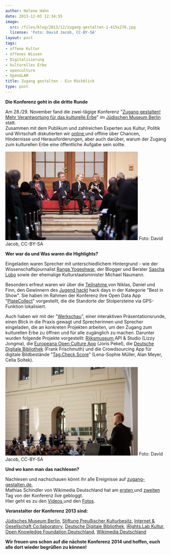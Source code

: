 ```yaml
---
author: Helene Hahn
date: 2013-12-03 12:34:55
image:
  src: /files/blog/2013/12/zugang-gestalten-1-415x276.jpg
  license: 'Foto: David Jacob, CC-BY-SA'
layout: post
tags:
- offene Kultur
- offenes Wissen
- Digitalisierung
- kulturelles Erbe
- openculture
- OpenGLAM
title: Zugang gestalten - Ein Rückblick
type: post
---
```

**Die Konferenz geht in die dritte Runde**

Am 28./29. November fand die zwei-tägige Konferenz "[Zugang gestalten! Mehr Verantwortung für das kulturelle Erbe](http://www.zugang-gestalten.de/)" im [Jüdischen Museum Berlin](http://www.jmberlin.de/) statt.  
Zusammen mit dem Publikum und zahlreichen Experten aus Kultur, Politik und Wirtschaft diskutierten wir [online ](https://twitter.com/search?q=%23ke13&src=typd)und offline über Chancen, Hindernisse und Herausforderungen, aber auch darüber, warum der Zugang zum kulturellen Erbe eine öffentliche Aufgabe sein sollte.

![Foto: David Jacob, CC-BY-SA](/files/blog/2013/12/zugang-gestalten-3-415x276.jpg) Foto: David Jacob, CC-BY-SA

**Wer war da und Was waren die Highlights?**

Eingeladen waren Sprecher mit unterschiedlichem Hintergrund - wie der Wissenschaftsjournalist [Ranga Yogeshwar](http://www.yogeshwar.de/), der Blogger und Berater [Sascha Lobo](http://saschalobo.com/) sowie der ehemalige Kulturstaatsminister Michael Naumann. 

Besonders erfreut waren wir über die [Teilnahme ](http://www.zugang-gestalten.de/jugend-hackt/)von Niklas, Daniel und Finn, den Gewinnern des [Jugend hackt](http://jugendhackt.de/) hack days in der Kategorie "Best in Show". Sie haben im Rahmen der Konferenz ihre Open Data App "[PlateCollect](http://hacks.youngrewiredstate.org/events/yrsberlin/platecollect)" vorgestellt, die die Standorte der Stolpersteine via GPS-Funktion lokalisiert. 

Auch haben wir mit der "[Werkschau](http://www.zugang-gestalten.de/innovative-projekte-in-der-werkschau/)", einer interaktiven Präsentationsrunde, einen Blick in die Praxis gewagt und Sprecherinnen und Sprecher eingeladen, die an konkreten Projekten arbeiten, um den Zugang zum kulturellen Erbe zu öffnen und für alle zugänglich zu machen. Darunter wurden folgende Projekte vorgestellt: [Rijksmuseum ](https://www.rijksmuseum.nl/en)API & Studio (Lizzy Jongma), die [Europeana Open Culture App](http://blog.europeana.eu/2013/06/europeana-open-culture-apps-treasures-of-art/) (Joris Pekel), die [Deutsche Digitale Bibliothek](https://www.deutsche-digitale-bibliothek.de/) (Frank Frischmuth) und die Crowdsourcing App für digitale Bildbestände "[Tag.Check.Score](http://www.fokus.fraunhofer.de/en/fokus/_fokusnews/_news_2013/_2013_09_13_TagCheckScore.html)" (Lena-Sophie Müller, Alan Meyer, Celia Soltek).

![Foto: David Jacob, CC-BY-SA](/files/blog/2013/12/zugang-gestalten-2-415x276.jpg) Foto: David Jacob, CC-BY-SA

**Und wo kann man das nachlesen?**

Nachlesen und nachschauen könnt ihr alle Ereignisse auf [zugang-gestalten.de](http://www.zugang-gestalten.de/),  
Mathias Schindler von Wikimedia Deutschland hat am [ersten ](http://blog.wikimedia.de/2013/11/28/liveblog-zugang-gestalten/)und [zweiten](http://blog.wikimedia.de/2013/11/29/liveblog-zugang-gestalten-tag-2/) Tag von der Konferenz live gebloggt.  
Hier geht es zu den [Videos ](http://vimeo.com/album/2629015)und den [Fotos](http://www.flickr.com/photos/okfde/sets/72157638378912545/). 

**Veranstalter der Konferenz 2013 sind:**

[Jüdisches Museum Berlin](http://www.jmberlin.de/), [Stiftung Preußischer Kulturbesitz](http://www.preussischer-kulturbesitz.de/), [Internet & Gesellschaft Co:llaboratory](http://www.collaboratory.de/w/Hauptseite), [Deutsche Digitale Bibliothek](https://www.deutsche-digitale-bibliothek.de/), [iRights.Lab Kultur](http://irights-lab.de/), [Open Knowledge Foundation Deutschland](/), [Wikimedia Deutschland](http://www.wikimedia.de/wiki/Hauptseite)

**Wir freuen uns schon auf die nächste Konferenz 2014 und hoffen, euch alle dort wieder begrüßen zu können!**